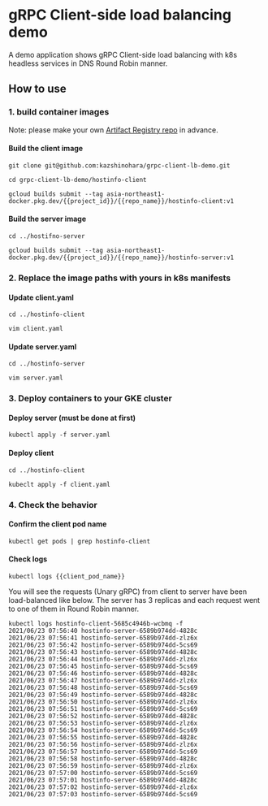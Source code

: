 # gRPC Client-side load balancing demo

A demo application shows gRPC Client-side load balancing with k8s headless services in DNS Round Robin manner.

## How to use
### 1. build container images
Note: please make your own [Artifact Registry repo](https://cloud.google.com/artifact-registry/docs/docker/quickstart) in advance.

#### Build the client image
```shell
git clone git@github.com:kazshinohara/grpc-client-lb-demo.git
```
```shell
cd grpc-client-lb-demo/hostinfo-client
```
```shell
gcloud builds submit --tag asia-northeast1-docker.pkg.dev/{{project_id}}/{{repo_name}}/hostinfo-client:v1
```

#### Build the server image
```shell
cd ../hostifno-server
```
```shell
gcloud builds submit --tag asia-northeast1-docker.pkg.dev/{{project_id}}/{{repo_name}}/hostinfo-server:v1
```

### 2. Replace the image paths with yours in k8s manifests
#### Update client.yaml
```shell
cd ../hostinfo-client
```
```shell
vim client.yaml
```

#### Update server.yaml
```shell
cd ../hostinfo-server
```
```shell
vim server.yaml
```

### 3. Deploy containers to your GKE cluster
#### Deploy server (must be done at first)
```shell
kubectl apply -f server.yaml
```

#### Deploy client
```shell
cd ../hostinfo-client
```
```shell
kubeclt apply -f client.yaml
```

### 4. Check the behavior
#### Confirm the client pod name
```shell
kubectl get pods | grep hostinfo-client
```

#### Check logs
```shell
kubectl logs {{client_pod_name}}
```

You will see the requests (Unary gRPC) from client to server have been load-balanced like below.
The server has 3 replicas and each request went to one of them in Round Robin manner.
```shell
kubectl logs hostinfo-client-5685c4946b-wcbmq -f
2021/06/23 07:56:40 hostinfo-server-6589b974dd-4828c
2021/06/23 07:56:41 hostinfo-server-6589b974dd-zlz6x
2021/06/23 07:56:42 hostinfo-server-6589b974dd-5cs69
2021/06/23 07:56:43 hostinfo-server-6589b974dd-4828c
2021/06/23 07:56:44 hostinfo-server-6589b974dd-zlz6x
2021/06/23 07:56:45 hostinfo-server-6589b974dd-5cs69
2021/06/23 07:56:46 hostinfo-server-6589b974dd-4828c
2021/06/23 07:56:47 hostinfo-server-6589b974dd-zlz6x
2021/06/23 07:56:48 hostinfo-server-6589b974dd-5cs69
2021/06/23 07:56:49 hostinfo-server-6589b974dd-4828c
2021/06/23 07:56:50 hostinfo-server-6589b974dd-zlz6x
2021/06/23 07:56:51 hostinfo-server-6589b974dd-5cs69
2021/06/23 07:56:52 hostinfo-server-6589b974dd-4828c
2021/06/23 07:56:53 hostinfo-server-6589b974dd-zlz6x
2021/06/23 07:56:54 hostinfo-server-6589b974dd-5cs69
2021/06/23 07:56:55 hostinfo-server-6589b974dd-4828c
2021/06/23 07:56:56 hostinfo-server-6589b974dd-zlz6x
2021/06/23 07:56:57 hostinfo-server-6589b974dd-5cs69
2021/06/23 07:56:58 hostinfo-server-6589b974dd-4828c
2021/06/23 07:56:59 hostinfo-server-6589b974dd-zlz6x
2021/06/23 07:57:00 hostinfo-server-6589b974dd-5cs69
2021/06/23 07:57:01 hostinfo-server-6589b974dd-4828c
2021/06/23 07:57:02 hostinfo-server-6589b974dd-zlz6x
2021/06/23 07:57:03 hostinfo-server-6589b974dd-5cs69
```
